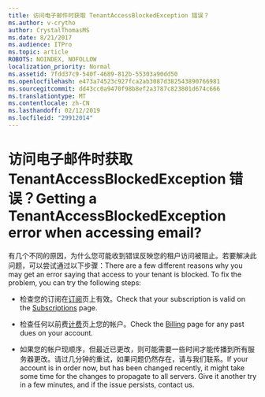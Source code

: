 ```yaml
---
title: 访问电子邮件时获取 TenantAccessBlockedException 错误？
ms.author: v-crytho
author: CrystalThomasMS
ms.date: 8/21/2017
ms.audience: ITPro
ms.topic: article
ROBOTS: NOINDEX, NOFOLLOW
localization_priority: Normal
ms.assetid: 7fdd37c9-540f-4689-812b-55303a90dd50
ms.openlocfilehash: e473a74523c927fca2ab3087d382543890766981
ms.sourcegitcommit: dd43cc0a9470f98b8ef2a3787c823801d674c666
ms.translationtype: MT
ms.contentlocale: zh-CN
ms.lasthandoff: 02/12/2019
ms.locfileid: "29912014"
---
```

# <a name="getting-a-tenantaccessblockedexception-error-when-accessing-email"></a><span data-ttu-id="f2c3c-102">访问电子邮件时获取 TenantAccessBlockedException 错误？</span><span class="sxs-lookup"><span data-stu-id="f2c3c-102">Getting a TenantAccessBlockedException error when accessing email?</span></span>

<span data-ttu-id="f2c3c-p101">有几个不同的原因，为什么您可能收到错误反映您的租户访问被阻止。若要解决此问题，可以尝试通过以下步骤：</span><span class="sxs-lookup"><span data-stu-id="f2c3c-p101">There are a few different reasons why you may get an error saying that access to your tenant is blocked. To fix the problem, you can try the following steps:</span></span>
  
- <span data-ttu-id="f2c3c-105">检查您的订阅在[订阅](https://admin.microsoft.com/adminportal/home#/subscriptions)页上有效。</span><span class="sxs-lookup"><span data-stu-id="f2c3c-105">Check that your subscription is valid on the [Subscriptions](https://admin.microsoft.com/adminportal/home#/subscriptions) page.</span></span> 
    
- <span data-ttu-id="f2c3c-106">检查任何以前费[计费](https://admin.microsoft.com/adminportal/home#/billoverview)页上您的帐户。</span><span class="sxs-lookup"><span data-stu-id="f2c3c-106">Check the [Billing](https://admin.microsoft.com/adminportal/home#/billoverview) page for any past dues on your account.</span></span> 
    
- <span data-ttu-id="f2c3c-p102">如果您的帐户现顺序，但最近已更改，则可能需要一些时间才能传播到所有服务器更改。请过几分钟的重试，如果问题仍然存在，请与我们联系。</span><span class="sxs-lookup"><span data-stu-id="f2c3c-p102">If your account is in order now, but has been changed recently, it might take some time for the changes to propagate to all servers. Give it another try in a few minutes, and if the issue persists, contact us.</span></span>
    

